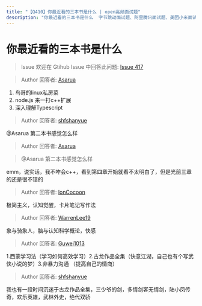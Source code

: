```yaml
---
title: "【Q410】你最近看的三本书是什么 | open高频面试题"
description: "你最近看的三本书是什么  字节跳动面试题、阿里腾讯面试题、美团小米面试题。"
---
```


# 你最近看的三本书是什么

> Issue
> 欢迎在 Gtihub Issue 中回答此问题: [Issue 417](https://github.com/shfshanyue/Daily-Question/issues/417)

> Author
> 回答者: [Asarua](https://github.com/Asarua)

1. 鸟哥的linux私房菜
2. node.js 来一打c++扩展
3. 深入理解Typescript

> Author
> 回答者: [shfshanyue](https://github.com/shfshanyue)

@Asarua 第二本书感觉怎么样

> Author
> 回答者: [Asarua](https://github.com/Asarua)

> @Asarua 第二本书感觉怎么样

emm，说实话，我不咋会c++，看到第四章开始就看不太明白了，但是光前三章的还是很不错的

> Author
> 回答者: [lonCocoon](https://github.com/lonCocoon)

极简主义，认知觉醒，卡片笔记写作法

> Author
> 回答者: [WarrenLee19](https://github.com/WarrenLee19)

象与骑象人，脑与认知科学概论，快感

> Author
> 回答者: [Guwei1013](https://github.com/Guwei1013)

1.西蒙学习法（学习如何高效学习）2.古龙作品全集（快意江湖，自己也有个写武侠小说的梦）3.非暴力沟通 （提高自己的情商）

> Author
> 回答者: [shfshanyue](https://github.com/shfshanyue)

>

我也有一段时间沉迷于古龙作品全集，三少爷的剑，多情剑客无情剑，陆小凤传奇，欢乐英雄，武林外史，绝代双骄
